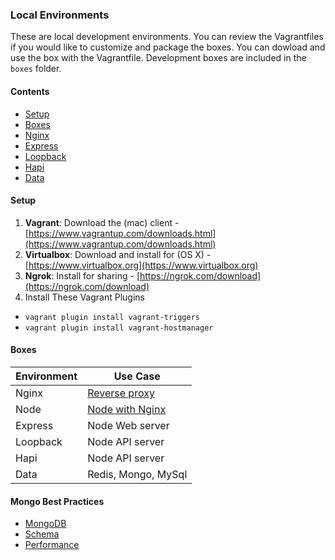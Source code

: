 ### Local Environments
These are local development environments.
You can review the Vagrantfiles if you would like to customize and package the boxes.
You can dowload and use the box with the Vagrantfile.  Development boxes are included in the `boxes` folder.

#### Contents
- [Setup](#setup)
- [Boxes](#boxes)
- [Nginx](#nginx)
- [Express](#express) 
- [Loopback](#loopback)
- [Hapi](#hapi)
- [Data](#data) 


#### Setup
1. **Vagrant**: Download the (mac) client - [https://www.vagrantup.com/downloads.html](https://www.vagrantup.com/downloads.html)
2. **Virtualbox**: Download and install for (OS X) - [https://www.virtualbox.org](https://www.virtualbox.org)
3. **Ngrok**: Install for sharing - [https://ngrok.com/download](https://ngrok.com/download)
4. Install These Vagrant Plugins
- `vagrant plugin install vagrant-triggers`
- `vagrant plugin install vagrant-hostmanager` 
 


#### Boxes
| Environment | Use Case |
|-------------|----------|
| Nginx       | [Reverse proxy](/nginx) |
| Node        | [Node with Nginx](/node) |
| Express     | Node Web server |
| Loopback    | Node API server |
| Hapi        | Node API server |
| Data        | Redis, Mongo, MySql |




#### Mongo Best Practices
- [MongoDB](https://blog.engineyard.com/2011/mongodb-best-practices)
- [Schema](https://www.mongodb.com/blog/post/6-rules-of-thumb-for-mongodb-schema-design-part-1)
- [Performance](https://www.sitepoint.com/7-simple-speed-solutions-mongodb/)





